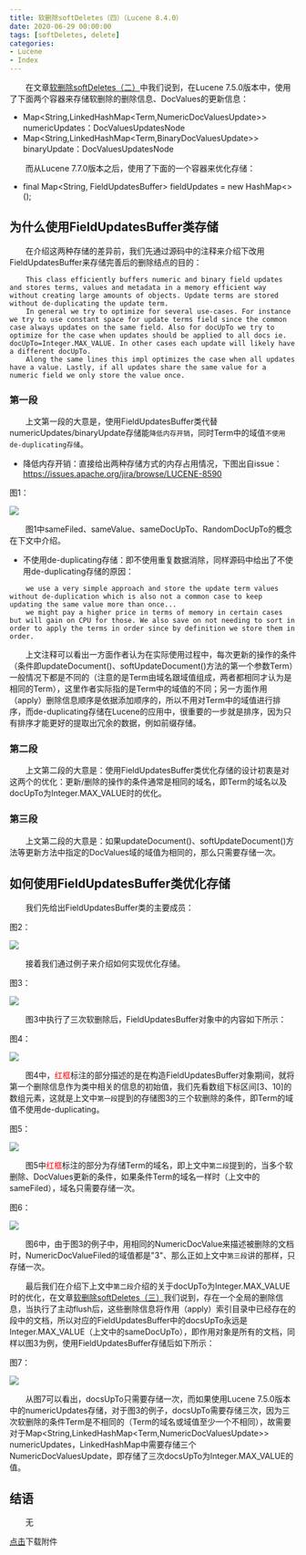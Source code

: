 ```yaml
---
title: 软删除softDeletes（四）（Lucene 8.4.0）
date: 2020-06-29 00:00:00
tags: [softDeletes, delete]
categories:
- Lucene
- Index
---
```


&emsp;&emsp;在文章[软删除softDeletes（二）](https://www.amazingkoala.com.cn/Lucene/Index/2020/0621/软删除softDeletes（二）)中我们说到，在Lucene 7.5.0版本中，使用了下面两个容器来存储软删除的删除信息、DocValues的更新信息：

- Map<String,LinkedHashMap<Term,NumericDocValuesUpdate>> numericUpdates：DocValuesUpdatesNode
- Map<String,LinkedHashMap<Term,BinaryDocValuesUpdate>> binaryUpdate：DocValuesUpdatesNode

&emsp;&emsp;而从Lucene 7.7.0版本之后，使用了下面的一个容器来优化存储：

- final Map<String, FieldUpdatesBuffer> fieldUpdates = new HashMap\<\>();

## 为什么使用FieldUpdatesBuffer类存储

&emsp;&emsp;在介绍这两种存储的差异前，我们先通过源码中的注释来介绍下改用FieldUpdatesBuffer来存储完善后的删除结点的目的：

```text
    This class efficiently buffers numeric and binary field updates and stores terms, values and metadata in a memory efficient way without creating large amounts of objects. Update terms are stored without de-duplicating the update term.
    In general we try to optimize for several use-cases. For instance we try to use constant space for update terms field since the common case always updates on the same field. Also for docUpTo we try to optimize for the case when updates should be applied to all docs ie. docUpTo=Integer.MAX_VALUE. In other cases each update will likely have a different docUpTo.
    Along the same lines this impl optimizes the case when all updates have a value. Lastly, if all updates share the same value for a numeric field we only store the value once.
```

### 第一段

&emsp;&emsp;上文第一段的大意是，使用FieldUpdatesBuffer类代替numericUpdates/binaryUpdate存储能`降低内存开销`，同时Term中的域值`不使用de-duplicating存储`。

- 降低内存开销：直接给出两种存储方式的内存占用情况，下图出自issue：https://issues.apache.org/jira/browse/LUCENE-8590

图1：

<img src="http://www.amazingkoala.com.cn/uploads/lucene/index/软删除softDeletes/软删除softDeletes（四）/1.png">

&emsp;&emsp;图1中sameFiled、sameValue、sameDocUpTo、RandomDocUpTo的概念在下文中介绍。

- 不使用de-duplicating存储：即不使用重复数据消除，同样源码中给出了不使用de-duplicating存储的原因：
```text
    we use a very simple approach and store the update term values without de-duplication which is also not a common case to keep updating the same value more than once...
    we might pay a higher price in terms of memory in certain cases but will gain on CPU for those. We also save on not needing to sort in order to apply the terms in order since by definition we store them in order.
```

&emsp;&emsp;上文注释可以看出一方面作者认为在实际使用过程中，每次更新的操作的条件（条件即updateDocument()、softUpdateDocument()方法的第一个参数Term）一般情况下都是不同的（注意的是Term由域名跟域值组成，两者都相同才认为是相同的Term），这里作者实际指的是Term中的域值的不同；另一方面作用（apply）删除信息顺序是依据添加顺序的，所以不用对Term中的域值进行排序，而de-duplicating存储在Lucene的应用中，很重要的一步就是排序，因为只有排序才能更好的提取出冗余的数据，例如前缀存储。

### 第二段

&emsp;&emsp;上文第二段的大意是：使用FieldUpdatesBuffer类优化存储的设计初衷是对这两个的优化：更新/删除的操作的条件通常是相同的域名，即Term的域名以及docUpTo为Integer.MAX_VALUE时的优化。

### 第三段

&emsp;&emsp;上文第二段的大意是：如果updateDocument()、softUpdateDocument()方法等更新方法中指定的DocValues域的域值为相同的，那么只需要存储一次。

## 如何使用FieldUpdatesBuffer类优化存储

&emsp;&emsp;我们先给出FieldUpdatesBuffer类的主要成员：

图2：

<img src="http://www.amazingkoala.com.cn/uploads/lucene/index/软删除softDeletes/软删除softDeletes（四）/2.png">

&emsp;&emsp;接着我们通过例子来介绍如何实现优化存储。

图3：

<img src="http://www.amazingkoala.com.cn/uploads/lucene/index/软删除softDeletes/软删除softDeletes（四）/3.png">

&emsp;&emsp;图3中执行了三次软删除后，FieldUpdatesBuffer对象中的内容如下所示：

图4：

<img src="http://www.amazingkoala.com.cn/uploads/lucene/index/软删除softDeletes/软删除softDeletes（四）/4.png">

&emsp;&emsp;图4中，<font color=red>红框</font>标注的部分描述的是在构造FieldUpdatesBuffer对象期间，就将第一个删除信息作为类中相关的信息的初始值，我们先看数组下标区间[3、10]的数组元素，这就是上文中`第一段`提到的存储图3的三个软删除的条件，即Term的域值不使用de-duplicating。

图5：

<img src="http://www.amazingkoala.com.cn/uploads/lucene/index/软删除softDeletes/软删除softDeletes（四）/5.png">

&emsp;&emsp;图5中<font color=red>红框</font>标注的部分为存储Term的域名，即上文中`第二段`提到的，当多个软删除、DocValues更新的条件，如果条件Term的域名一样时（上文中的sameFiled），域名只需要存储一次。

图6：

<img src="http://www.amazingkoala.com.cn/uploads/lucene/index/软删除softDeletes/软删除softDeletes（四）/6.png">

&emsp;&emsp;图6中，由于图3的例子中，用相同的NumericDocValue来描述被删除的文档时，NumericDocValueFiled的域值都是"3"、那么正如上文中`第三段`讲的那样，只存储一次。

&emsp;&emsp;最后我们在介绍下上文中`第二段`介绍的关于docUpTo为Integer.MAX_VALUE时的优化，在文章[软删除softDeletes（三）](https://www.amazingkoala.com.cn/Lucene/Index/2020/0624/软删除softDeletes（三）)我们说到，存在一个全局的删除信息，当执行了主动flush后，这些删除信息将作用（apply）索引目录中已经存在的段中的文档，所以对应的FieldUpdatesBuffer中的docsUpTo永远是Integer.MAX_VALUE（上文中的sameDocUpTo），即作用对象是所有的文档，同样以图3为例，使用FieldUpdatesBuffer存储后如下所示：

图7：

<img src="http://www.amazingkoala.com.cn/uploads/lucene/index/软删除softDeletes/软删除softDeletes（四）/7.png">

&emsp;&emsp;从图7可以看出，docsUpTo只需要存储一次，而如果使用Lucene 7.5.0版本中的numericUpdates存储，对于图3的例子，docsUpTo需要存储三次，因为三次软删除的条件Term是不相同的（Term的域名或域值至少一个不相同），故需要对于Map<String,LinkedHashMap<Term,NumericDocValuesUpdate>> numericUpdates，LinkedHashMap中需要存储三个NumericDocValuesUpdate，即存储了三次docsUpTo为Integer.MAX_VALUE的值。

## 结语

&emsp;&emsp;无

[点击](http://www.amazingkoala.com.cn/attachment/Lucene/Index/软删除softDeletes/软删除softDeletes（四）/软删除softDeletes（四）.zip)下载附件

